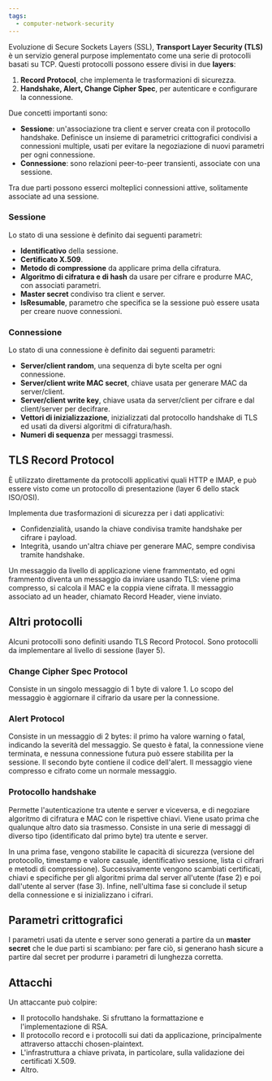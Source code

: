 ```yaml
---
tags: 
  - computer-network-security
---
```


Evoluzione di Secure Sockets Layers (SSL), **Transport Layer Security (TLS)** è un servizio general purpose implementato come una serie di protocolli basati su TCP.
Questi protocolli possono essere divisi in due **layers**:
1. **Record Protocol**, che implementa le trasformazioni di sicurezza.
2. **Handshake, Alert, Change Cipher Spec**, per autenticare e configurare la connessione.

Due concetti importanti sono:
- **Sessione**: un'associazione tra client e server creata con il protocollo handshake. Definisce un insieme di parametrici crittografici condivisi a connessioni multiple, usati per evitare la negoziazione di nuovi parametri per ogni connessione.
- **Connessione**: sono relazioni peer-to-peer transienti, associate con una sessione.

Tra due parti possono esserci molteplici connessioni attive, solitamente associate ad una sessione.

### Sessione
Lo stato di una sessione è definito dai seguenti parametri:
- **Identificativo** della sessione.
- **Certificato X.509**.
- **Metodo di compressione** da applicare prima della cifratura.
- **Algoritmo di cifratura e di hash** da usare per cifrare e produrre MAC, con associati parametri.
- **Master secret** condiviso tra client e server.
- **IsResumable**, parametro che specifica se la sessione può essere usata per creare nuove connessioni.

### Connessione
Lo stato di una connessione è definito dai seguenti parametri:
- **Server/client random**, una sequenza di byte scelta per ogni connessione.
- **Server/client write MAC secret**, chiave usata per generare MAC da server/client.
- **Server/client write key**, chiave usata da server/client per cifrare e dal client/server per decifrare.
- **Vettori di inizializzazione**, inizializzati dal protocollo handshake di TLS ed usati da diversi algoritmi di cifratura/hash.
- **Numeri di sequenza** per messaggi trasmessi.

## TLS Record Protocol

È utilizzato direttamente da protocolli applicativi quali HTTP e IMAP, e può essere visto come un protocollo di presentazione (layer 6 dello stack ISO/OSI).

Implementa due trasformazioni di sicurezza per i dati applicativi:
- Confidenzialità, usando la chiave condivisa tramite handshake per cifrare i payload.
- Integrità, usando un'altra chiave per generare MAC, sempre condivisa tramite handshake.

Un messaggio da livello di applicazione viene frammentato, ed ogni frammento diventa un messaggio da inviare usando TLS: viene prima compresso, si calcola il MAC e la coppia viene cifrata. Il messaggio associato ad un header, chiamato Record Header, viene inviato.

## Altri protocolli

Alcuni protocolli sono definiti usando TLS Record Protocol. Sono protocolli da implementare al livello di sessione (layer 5).

### Change Cipher Spec Protocol
Consiste in un singolo messaggio di 1 byte di valore $1$. Lo scopo del messaggio è aggiornare il cifrario da usare per la connessione.

### Alert Protocol
Consiste in un messaggio di 2 bytes: il primo ha valore warning o fatal, indicando la severità del messaggio. Se questo è fatal, la connessione viene terminata, e nessuna connessione futura può essere stabilita per la sessione. Il secondo byte contiene il codice dell'alert. Il messaggio viene compresso e cifrato come un normale messaggio.

### Protocollo handshake
Permette l'autenticazione tra utente e server e viceversa, e di negoziare algoritmo di cifratura e MAC con le rispettive chiavi. Viene usato prima che qualunque altro dato sia trasmesso. Consiste in una serie di messaggi di diverso tipo (identificato dal primo byte) tra utente e server. 

In una prima fase, vengono stabilite le capacità di sicurezza (versione del protocollo, timestamp e valore casuale, identificativo sessione, lista ci cifrari e metodi di compressione).
Successivamente vengono scambiati certificati, chiavi e specifiche per gli algoritmi prima dal server all'utente (fase 2) e poi dall'utente al server (fase 3).
Infine, nell'ultima fase si conclude il setup della connessione e si inizializzano i cifrari.

## Parametri crittografici

I parametri usati da utente e server sono generati a partire da un **master secret** che le due parti si scambiano: per fare ciò, si generano hash sicure a partire dal secret per produrre i parametri di lunghezza corretta.

## Attacchi

Un attaccante può colpire:
- Il protocollo handshake. Si sfruttano la formattazione e l'implementazione di RSA.
- Il protocollo record e i protocolli sui dati da applicazione, principalmente attraverso attacchi chosen-plaintext.
- L'infrastruttura a chiave privata, in particolare, sulla validazione dei certificati X.509.
- Altro.